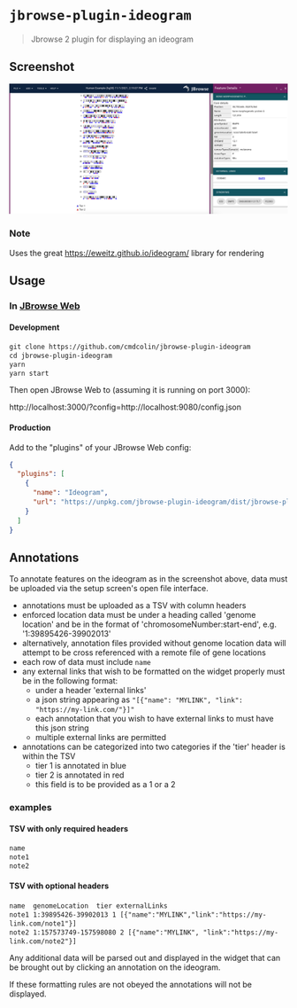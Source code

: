 # `jbrowse-plugin-ideogram`

> Jbrowse 2 plugin for displaying an ideogram

## Screenshot

![](./img/1.png)

### Note

Uses the great https://eweitz.github.io/ideogram/ library for rendering

## Usage

### In [JBrowse Web](https://jbrowse.org/jb2/docs/quickstart_web)

#### Development

```
git clone https://github.com/cmdcolin/jbrowse-plugin-ideogram
cd jbrowse-plugin-ideogram
yarn
yarn start
```

Then open JBrowse Web to (assuming it is running on port 3000):

http://localhost:3000/?config=http://localhost:9080/config.json

#### Production

Add to the "plugins" of your JBrowse Web config:

```json
{
  "plugins": [
    {
      "name": "Ideogram",
      "url": "https://unpkg.com/jbrowse-plugin-ideogram/dist/jbrowse-plugin-ideogram.umd.production.min.js"
    }
  ]
}
```

## Annotations

To annotate features on the ideogram as in the screenshot above, data must be uploaded via the setup screen's open file interface.

- annotations must be uploaded as a TSV with column headers
- enforced location data must be under a heading called 'genome location' and be in the format of 'chromosomeNumber:start-end', e.g. '1:39895426-39902013'
- alternatively, annotation files provided without genome location data will attempt to be cross referenced with a remote file of gene locations
- each row of data must include `name`
- any external links that wish to be formatted on the widget properly must be in the following format:
  - under a header 'external links'
  - a json string appearing as `"[{"name": "MYLINK", "link": "https://my-link.com/"}]"`
  - each annotation that you wish to have external links to must have this json string
  - multiple external links are permitted
- annotations can be categorized into two categories if the 'tier' header is within the TSV
  - tier 1 is annotated in blue
  - tier 2 is annotated in red
  - this field is to be provided as a 1 or a 2

### examples

#### TSV with only required headers

```tsv
name
note1
note2
```

#### TSV with optional headers

```tsv
name  genomeLocation  tier externalLinks
note1 1:39895426-39902013 1 [{"name":"MYLINK","link":"https://my-link.com/note1"}]
note2 1:157573749-157598080 2 [{"name":"MYLINK", "link":"https://my-link.com/note2"}]
```

Any additional data will be parsed out and displayed in the widget that can be brought out by clicking an annotation on the ideogram.

If these formatting rules are not obeyed the annotations will not be displayed.
